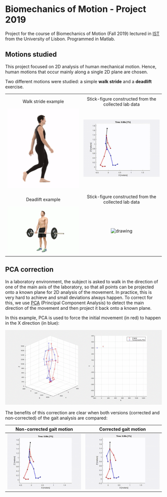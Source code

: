 # Biomechanics of Motion - Project 2019


Project for the course of Biomechanics of Motion (Fall 2019) lectured in [IST](http://tecnico.ulisboa.pt/) from the University of Lisbon.
Programmed in Matlab.

## Motions studied

This project focused on 2D analysis of human mechanical motion. Hence, human motions that occur mainly along a single 2D plane are chosen.

Two different motions were studied: a simple **walk stride** and a **deadlift** exercise.

| | |
:----:|:------:
| | |
Walk stride example | Stick-figure constructed from the collected lab data
<img src="gait_example.gif" alt="drawing" width="300"/> | <img src="gait_stickman_50fps.gif" alt="drawing" width="500"/>
| | |
| | |
Deadlift example | Stick-figure constructed from the collected lab data
<img src="deadlift_example.gif" alt="drawing" width="500"/> | <img src="deadlift_stickman_50fps.gif" alt="drawing" width="500"/>


## PCA correction

In a laboratory environment, the subject is asked to walk in the direction of one of the main axis of the laboratory, so that all points can be projected onto a known plane for 2D analysis of the movement.
In practice, this is very hard to achieve and small deviations always happen. To correct for this, we use [PCA](https://en.wikipedia.org/wiki/Principal_component_analysis) (Principal Component Analysis) to detect the main direction of the movement and then project it back onto a known plane.

In this example, PCA is used to force the initial movement (in red) to happen in the X direction (in blue):

![gif](/gait_simulation_30fps.gif)


The benefits of this correction are clear when both versions (corrected and non-corrected) of the gait analysis are compared:

| Non-corrected gait motion | Corrected gait motion |
:---:|:---:
<img src="gait_stickman_50fps.gif" alt="drawing" width="500"/> | <img src="gait_stickman_noPCA_50fps.gif" alt="drawing" width="500"/>

